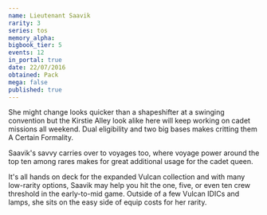 ```yaml
---
name: Lieutenant Saavik
rarity: 3
series: tos
memory_alpha:
bigbook_tier: 5
events: 12
in_portal: true
date: 22/07/2016
obtained: Pack
mega: false
published: true
---
```


She might change looks quicker than a shapeshifter at a swinging convention but the Kirstie Alley look alike here will keep working on cadet missions all weekend. Dual eligibility and two big bases makes critting them A Certain Formality.

Saavik's savvy carries over to voyages too, where voyage power around the top ten among rares makes for great additional usage for the cadet queen.

It's all hands on deck for the expanded Vulcan collection and with many low-rarity options, Saavik may help you hit the one, five, or even ten crew threshold in the early-to-mid game. Outside of a few Vulcan IDICs and lamps, she sits on the easy side of equip costs for her rarity.
